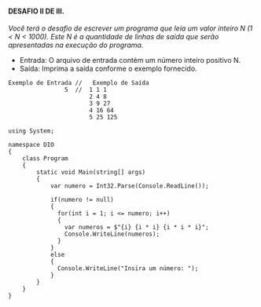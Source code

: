 #### DESAFIO  II DE III. 

*Você terá o desafio de escrever um programa que leia um valor inteiro N (1 < N < 1000). Este N é a quantidade de linhas de saída que serão apresentadas na execução do programa.*

- Entrada: O arquivo de entrada contém um número inteiro positivo N.
- Saída: Imprima a saída conforme o exemplo fornecido.
 

```
Exemplo de Entrada // 	Exemplo de Saída
                5  //  1 1 1
                       2 4 8
                       3 9 27
                       4 16 64
                       5 25 125
```


``` 
using System;

namespace DIO
{
    class Program
    {
        static void Main(string[] args)
        {
            var numero = Int32.Parse(Console.ReadLine()); 
            
            if(numero != null)
            {
              for(int i = 1; i <= numero; i++) 
              {
                var numeros = $"{i} {i * i} {i * i * i}";
                Console.WriteLine(numeros);
              }
            }
            else
            {
              Console.WriteLine("Insira um número: ");
            }
        }
    }
}
```
